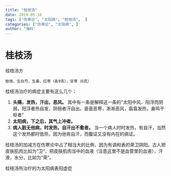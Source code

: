 ```yaml
---
title: "桂枝汤"
date: 2019-05-16
tags: ["伤寒论", "太阳病", "桂枝汤",  ]
categories: ["伤寒论", "太阳病", ]
author: "海科"
---
```


# 桂枝汤
桂枝汤方
```
桂枝，生白芍，生姜，红枣（各9克），甘草（6克）
```
桂枝汤治疗的病症主要有这么几个：  
1. **头痛，发热，汗出，恶风。**  其中有一条是解释这一条的“太阳中风，阳浮而阴弱，阳浮者热自发，阴弱者汗自出。啬啬恶寒，淅淅恶风，翕翕发热，鼻鸣干呕者”  
2. **太阳病，下之后，其气上冲者。**  
3. **病人脏无他病，时发热，自汗出不愈者。**  当一个病人时时发热，有自汗，当然这个发热都时低热，因为他有自汗，而腹证又没有内在的病证。  

桂枝汤的加减方在伤寒论中占了相当大的比例，因为有调和表的荣卫阴阳。古人把皮肤肌肉比如为“卫”，把皮肤肌肉当中的血液（注意这里不是血管里的血液），汗液，水分，比如为“荣”。  

桂枝汤所治疗的为太阳病表阳虚症  



